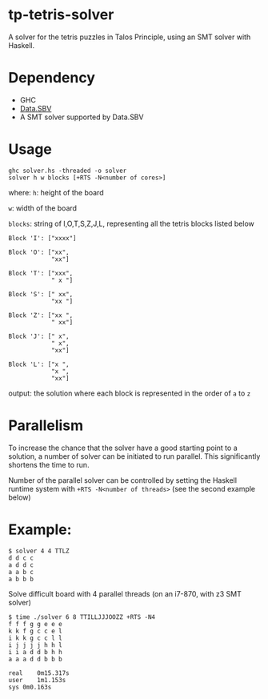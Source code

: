 # tp-tetris-solver
A solver for the tetris puzzles in Talos Principle, using an SMT solver with Haskell.

# Dependency
- GHC
- [Data.SBV](http://github.com/LeventErkok/sbv)
- A SMT solver supported by Data.SBV


# Usage
```
ghc solver.hs -threaded -o solver
solver h w blocks [+RTS -N<number of cores>]
```
where:
`h`: height of the board

`w`: width of the board

`blocks`: string of I,O,T,S,Z,J,L, representing all the tetris blocks listed
below

```
Block 'I': ["xxxx"]

Block 'O': ["xx",
            "xx"]

Block 'T': ["xxx",
            " x "]

Block 'S': [" xx",
            "xx "]

Block 'Z': ["xx ",
            " xx"]

Block 'J': [" x",
            " x",
            "xx"]

Block 'L': ["x ",
            "x ",
            "xx"]
```

output: the solution where each block is represented in the order of `a` to `z`

# Parallelism
To increase the chance that the solver have a good starting point to
a solution, a number of solver can be initiated to run parallel. This
significantly shortens the time to run. 

Number of the parallel solver can be controlled by setting the Haskell runtime system with `+RTS -N<number of threads>` (see the second example below)

# Example:
```
$ solver 4 4 TTLZ
d d c c
a d d c
a a b c
a b b b
```

Solve difficult board with 4 parallel threads (on an i7-870, with z3 SMT solver)
```
$ time ./solver 6 8 TTILLJJJOOZZ +RTS -N4
f f f g g e e e
k k f g c c e l
i k k g c c l l
i j j j j h h l
i i a d d b h h
a a a d d b b b

real	0m15.317s
user	1m1.153s
sys	0m0.163s
